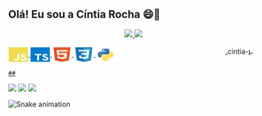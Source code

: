 ## Olá! Eu sou a Cíntia Rocha 😄👋

<div align="center">
  <a href="https://github.com/cintiarocha">
  <img height="180em" src="https://github-readme-stats.vercel.app/api?username=cintiarocha&show_icons=true&theme=radical&inclradicalude_all_commits=true&count_private=true"/>
  <img height="180em" src="https://github-readme-stats.vercel.app/api/top-langs/?username=cintiarocha&layout=compact&langs_count=7&theme=radical"/>
</div>
  
  <div style="display: inline_block"><br>
  <img align="center" alt="Rafa-Js" height="30" width="40" src="https://raw.githubusercontent.com/devicons/devicon/master/icons/javascript/javascript-plain.svg">
  <img align="center" alt="Rafa-Ts" height="30" width="40" src="https://raw.githubusercontent.com/devicons/devicon/master/icons/typescript/typescript-plain.svg">
  <img align="center" alt="Rafa-HTML" height="30" width="40" src="https://raw.githubusercontent.com/devicons/devicon/master/icons/html5/html5-original.svg">
  <img align="center" alt="Rafa-CSS" height="30" width="40" src="https://raw.githubusercontent.com/devicons/devicon/master/icons/css3/css3-original.svg">
  <img align="center" alt="Rafa-Python" height="30" width="40" src="https://raw.githubusercontent.com/devicons/devicon/master/icons/python/python-original.svg">
      <img align="right" alt="cintia-pic" height="150" style="border-radius:50px;" src="https://cdn.discordapp.com/attachments/989247635540033547/989248601895075910/WhatsApp_Image_2022-06-22_at_16.20.20.jpeg">

</div>
  
    ##
  
  <div> 
  
  <a href="https://www.instagram.com/ci_ro95/" target="_blank"><img src="https://img.shields.io/badge/-Instagram-%23E4405F?style=for-the-badge&logo=instagram&logoColor=white" target="_blank"></a>
 	  <a href = "cintia.rocha95@gmail.com"><img src="https://img.shields.io/badge/-Gmail-%23333?style=for-the-badge&logo=gmail&logoColor=white" target="_blank"></a>
  <a href="https://www.linkedin.com/in/cintia-amanda-de-oliveira-rocha/" target="_blank"><img src="https://img.shields.io/badge/-LinkedIn-%230077B5?style=for-the-badge&logo=linkedin&logoColor=white" target="_blank"></a> 
 
  ![Snake animation](https://github.com/cintiarocha/blob/output/github-contribution-grid-snake.svg)
 
</div>
